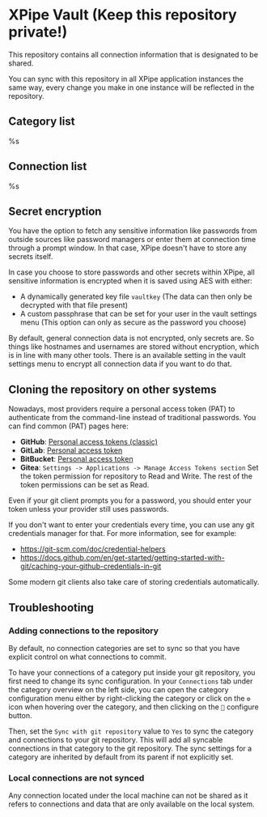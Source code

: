 # XPipe Vault (Keep this repository private!)

This repository contains all connection information that is designated to be shared.

You can sync with this repository in all XPipe application instances the same way, every change you make in one instance will be reflected in the repository. 

## Category list

%s

## Connection list

%s

## Secret encryption

You have the option to fetch any sensitive information like passwords from outside sources like password managers or enter them at connection time through a prompt window. In that case, XPipe doesn't have to store any secrets itself.

In case you choose to store passwords and other secrets within XPipe, all sensitive information is encrypted when it is saved using AES with either:

- A dynamically generated key file `vaultkey` (The data can then only be decrypted with that file present)
- A custom passphrase that can be set for your user in the vault settings menu (This option can only as secure as the password you choose)

By default, general connection data is not encrypted, only secrets are.
So things like hostnames and usernames are stored without encryption, which is in line with many other tools.
There is an available setting in the vault settings menu to encrypt all connection data if you want to do that.

## Cloning the repository on other systems

Nowadays, most providers require a personal access token (PAT) to authenticate from the command-line instead of traditional passwords.
You can find common (PAT) pages here:
- **GitHub**: [Personal access tokens (classic)](https://github.com/settings/tokens)
- **GitLab**: [Personal access token](https://docs.gitlab.com/ee/user/profile/personal_access_tokens.html)
- **BitBucket**: [Personal access token](https://support.atlassian.com/bitbucket-cloud/docs/access-tokens/)
- **Gitea**: `Settings -> Applications -> Manage Access Tokens section`
Set the token permission for repository to Read and Write. The rest of the token permissions can be set as Read.

Even if your git client prompts you for a password, you should enter your token unless your provider still uses passwords.

If you don't want to enter your credentials every time, you can use any git credentials manager for that.
For more information, see for example:
- https://git-scm.com/doc/credential-helpers
- https://docs.github.com/en/get-started/getting-started-with-git/caching-your-github-credentials-in-git

Some modern git clients also take care of storing credentials automatically.

## Troubleshooting

### Adding connections to the repository

By default, no connection categories are set to sync so that you have explicit control on what connections to commit.

To have your connections of a category put inside your git repository, you first need to change its sync configuration.
In your `Connections` tab under the category overview on the left side, you can open the category configuration menu either by right-clicking the category or click on the `⚙️` icon when hovering over the category, and then clicking on the `🔧` configure button.

Then, set the `Sync with git repository` value to `Yes` to sync the category and connections to your git repository.
This will add all syncable connections in that category to the git repository.
The sync settings for a category are inherited by default from its parent if not explicitly set.

### Local connections are not synced

Any connection located under the local machine can not be shared as it refers to connections and data that are only available on the local system.
